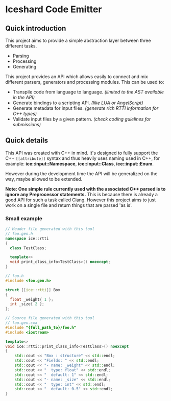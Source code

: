 # Iceshard Code Emitter 

## Quick introduction

This project aims to provide a simple abstraction layer between three different tasks. 
* Parsing
* Processing
* Generating

This project provides an API which allows easily to connect and mix different parsers, generators and processing modules. 
This can be used to:
* Transpile code from language to language. *(limited to the AST available in the API)*
* Generate bindings to a scripting API.  *(like LUA or AngelScript)*
* Generate metadata for input files. *(generate rich RTTI information for C++ types)*
* Validate input files by a given pattern. *(check coding guielines for submissions)*


## Quick details

This API was created with C++ in mind. It's designed to fully support the C++ `[[attribute]]` syntax and thus heavily uses naming used in C++, for example: **ice::input::Namespace**, **ice::input::Class**, **ice::input::Enum**. 

However during the development time the API will be generalized on the way, maybe allowed to be extended. 

**Note: One simple rule currently used with the associated C++ parsed is to ignore any Preprocessor statements.**
This is because there is already a good API for such a task called Clang. However this project aims to just work on a single file and return things that are parsed 'as is'. 


### Small example

```cpp
// Header file generated with this tool
// foo.gen.h
namespace ice::rtti
{
  class TestClass;

  template<>
  void print_class_info<TestClass>() noexcept;
}

// foo.h
#include <foo.gen.h>

struct [[ice::rtti]] Box
{
  float _weight{ 1 };
  int _size{ 2 };
};

// Source file generated with this tool
// foo.gen.cxx
#include "{full_path_to}/foo.h"
#include <iostream>

template<>
void ice::rtti::print_class_info<TestClass>() noexcept
{
    std::cout << "Box : structure" << std::endl;
    std::cout << "Fields: " << std::endl;
    std::cout << "- name: _weight" << std::endl;
    std::cout << "  type: float" << std::endl;
    std::cout << "  default: 1" << std::endl;
    std::cout << "- name: _size" << std::endl;
    std::cout << "  type: int" << std::endl;
    std::cout << "  default: 0.5" << std::endl;
}
```

